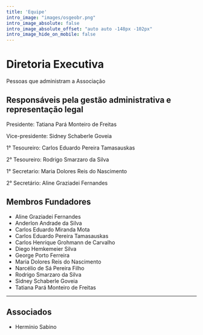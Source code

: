 ```yaml
---
title: 'Equipe'
intro_image: "images/osgeobr.png"
intro_image_absolute: false
intro_image_absolute_offset: "auto auto -148px -102px"
intro_image_hide_on_mobile: false
---
```


# Diretoria Executiva

Pessoas que administram a Associação

## Responsáveis pela gestão administrativa e representação legal

Presidente: Tatiana Pará Monteiro de Freitas

Vice-presidente: Sidney Schaberle Goveia

1° Tesoureiro: Carlos Eduardo Pereira Tamasauskas

2° Tesoureiro: Rodrigo Smarzaro da Silva

1° Secretario: Maria Dolores Reis do Nascimento

2° Secretário: Aline Graziadei Fernandes

## Membros Fundadores
- Aline Graziadei Fernandes
- Anderlon Andrade da Silva
- Carlos Eduardo Miranda Mota
- Carlos Eduardo Pereira Tamasauskas
- Carlos Henrique Grohmann de Carvalho
- Diego Hemkemeier Silva
- George Porto Ferreira
- Maria Dolores Reis do Nascimento
- Narcélio de Sá Pereira Filho
- Rodrigo Smarzaro da Silva
- Sidney Schaberle Goveia
- Tatiana Pará Monteiro de Freitas

---

## Associados
- Hermínio Sabino
